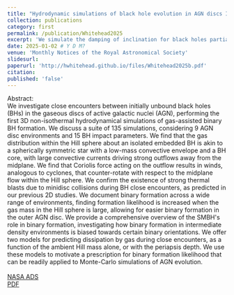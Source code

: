 ```yaml
---
title: "Hydrodynamic simulations of black hole evolution in AGN discs II: inclination damping for partially embedded satellites"
collection: publications
category: first
permalink: /publication/Whitehead2025
excerpt: 'We simulate the damping of inclination for black holes partially embedded in the gasesous discs of AGN'
date: 2025-01-02 # Y D M?
venue: 'Monthly Notices of the Royal Astronomical Society'
slidesurl: 
paperurl: 'http://hwhitehead.github.io/files/Whitehead2025b.pdf'
citation: 
published: 'false'
---
```


Abstract:\
We investigate close encounters between initially unbound black holes (BHs) in the gaseous discs of active galactic nuclei (AGN), performing the first 3D non-isothermal hydrodynamical simulations of gas-assisted binary BH formation. We discuss a suite of 135 simulations, considering 9 AGN disc environments and 15 BH impact parameters. We find that the gas distribution within the Hill sphere about an isolated embedded BH is akin to a spherically symmetric star with a low-mass convective envelope and a BH core, with large convective currents driving strong outflows away from the midplane. We find that Coriolis force acting on the outflow results in winds, analogous to cyclones, that counter-rotate with respect to the midplane flow within the Hill sphere. We confirm the existence of strong thermal blasts due to minidisc collisions during BH close encounters, as predicted in our previous 2D studies. We document binary formation across a wide range of environments, finding formation likelihood is increased when the gas mass in the Hill sphere is large, allowing for easier binary formation in the outer AGN disc. We provide a comprehensive overview of the SMBH's role in binary formation, investigating how binary formation in intermediate density environments is biased towards certain binary orientations. We offer two models for predicting dissipation by gas during close encounters, as a function of the ambient Hill mass alone, or with the periapsis depth. We use these models to motivate a prescription for binary formation likelihood that can be readily applied to Monte-Carlo simulations of AGN evolution.
\
\
[NASA ADS](https://ui.adsabs.harvard.edu/abs/2025arXiv250214959W/abstract)\
[PDF](http://hwhitehead.github.io/files/Whitehead2025.pdf)